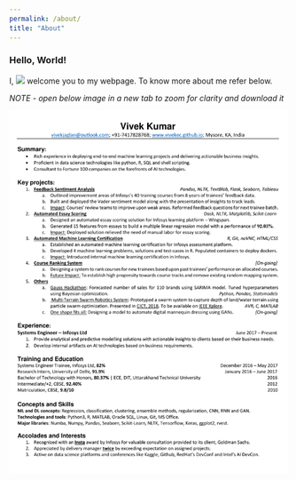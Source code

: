 ```yaml
---
permalink: /about/
title: "About"
---
```


### Hello, World! 
I, [![](https://img.shields.io/badge/Vivek-Kumar-red.svg)](https://sourcerer.io/vivekec) welcome you to my webpage. To know more about me refer below.


*NOTE - open below image in a new tab to zoom for clarity and download it*

![Currently working to display pdf](/images/VK_resume.png)
